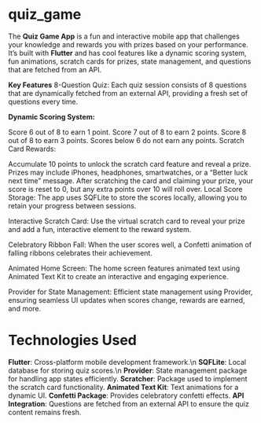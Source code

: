 # quiz_game
The **Quiz Game App** is a fun and interactive mobile app that challenges your knowledge and rewards you with prizes based on your performance. It’s built with **Flutter** and has cool features like a dynamic scoring system, fun animations, scratch cards for prizes, state management, and questions that are fetched from an API.

**Key Features**
8-Question Quiz: Each quiz session consists of 8 questions that are dynamically fetched from an external API, providing a fresh set of questions every time.

**Dynamic Scoring System:**

Score 6 out of 8 to earn 1 point.
Score 7 out of 8 to earn 2 points.
Score 8 out of 8 to earn 3 points.
Scores below 6 do not earn any points.
Scratch Card Rewards:

Accumulate 10 points to unlock the scratch card feature and reveal a prize.
Prizes may include iPhones, headphones, smartwatches, or a “Better luck next time” message.
After scratching the card and claiming your prize, your score is reset to 0, but any extra points over 10 will roll over.
Local Score Storage: The app uses SQFLite to store the scores locally, allowing you to retain your progress between sessions.

Interactive Scratch Card: Use the virtual scratch card to reveal your prize and add a fun, interactive element to the reward system.

Celebratory Ribbon Fall: When the user scores well, a Confetti animation of falling ribbons celebrates their achievement.

Animated Home Screen: The home screen features animated text using Animated Text Kit to create an interactive and engaging experience.

Provider for State Management: Efficient state management using Provider, ensuring seamless UI updates when scores change, rewards are earned, and more.

# Technologies Used
**Flutter**: Cross-platform mobile development framework.\n
**SQFLite**: Local database for storing quiz scores.\n
**Provider**: State management package for handling app states efficiently.
**Scratcher**: Package used to implement the scratch card functionality.
**Animated Text Kit**: Text animations for a dynamic UI.
**Confetti Package**: Provides celebratory confetti effects.
**API Integration**: Questions are fetched from an external API to ensure the quiz content remains fresh.


